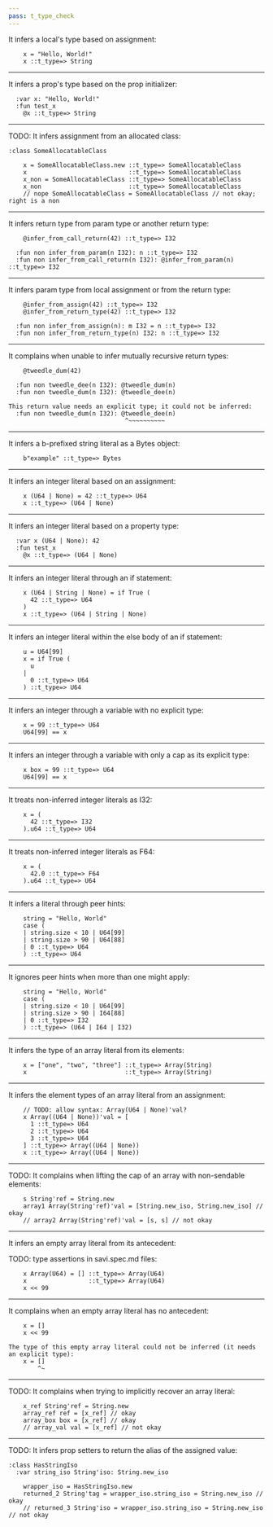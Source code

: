 ```yaml
---
pass: t_type_check
---
```


It infers a local's type based on assignment:

```savi
    x = "Hello, World!"
    x ::t_type=> String
```

---

It infers a prop's type based on the prop initializer:

```savi
  :var x: "Hello, World!"
  :fun test_x
    @x ::t_type=> String
```

---

TODO: It infers assignment from an allocated class:

```savi
:class SomeAllocatableClass
```
```savi
    x = SomeAllocatableClass.new ::t_type=> SomeAllocatableClass
    x                            ::t_type=> SomeAllocatableClass
    x_non = SomeAllocatableClass ::t_type=> SomeAllocatableClass
    x_non                        ::t_type=> SomeAllocatableClass
    // nope SomeAllocatableClass = SomeAllocatableClass // not okay; right is a non
```

---

It infers return type from param type or another return type:

```savi
    @infer_from_call_return(42) ::t_type=> I32

  :fun non infer_from_param(n I32): n ::t_type=> I32
  :fun non infer_from_call_return(n I32): @infer_from_param(n) ::t_type=> I32
```

---

It infers param type from local assignment or from the return type:

```savi
    @infer_from_assign(42) ::t_type=> I32
    @infer_from_return_type(42) ::t_type=> I32

  :fun non infer_from_assign(n): m I32 = n ::t_type=> I32
  :fun non infer_from_return_type(n) I32: n ::t_type=> I32
```

---

It complains when unable to infer mutually recursive return types:

```savi
    @tweedle_dum(42)

  :fun non tweedle_dee(n I32): @tweedle_dum(n)
  :fun non tweedle_dum(n I32): @tweedle_dee(n)
```
```error
This return value needs an explicit type; it could not be inferred:
  :fun non tweedle_dum(n I32): @tweedle_dee(n)
                                ^~~~~~~~~~~
```

---

It infers a b-prefixed string literal as a Bytes object:

```savi
    b"example" ::t_type=> Bytes
```

---

It infers an integer literal based on an assignment:

```savi
    x (U64 | None) = 42 ::t_type=> U64
    x ::t_type=> (U64 | None)
```

---

It infers an integer literal based on a property type:

```savi
  :var x (U64 | None): 42
  :fun test_x
    @x ::t_type=> (U64 | None)
```

---

It infers an integer literal through an if statement:

```savi
    x (U64 | String | None) = if True (
      42 ::t_type=> U64
    )
    x ::t_type=> (U64 | String | None)
```

---

It infers an integer literal within the else body of an if statement:

```savi
    u = U64[99]
    x = if True (
      u
    |
      0 ::t_type=> U64
    ) ::t_type=> U64
```

---

It infers an integer through a variable with no explicit type:

```savi
    x = 99 ::t_type=> U64
    U64[99] == x
```

---

It infers an integer through a variable with only a cap as its explicit type:

```savi
    x box = 99 ::t_type=> U64
    U64[99] == x
```

---

It treats non-inferred integer literals as I32:

```savi
    x = (
      42 ::t_type=> I32
    ).u64 ::t_type=> U64
```

---

It treats non-inferred integer literals as F64:

```savi
    x = (
      42.0 ::t_type=> F64
    ).u64 ::t_type=> U64
```

---

It infers a literal through peer hints:

```savi
    string = "Hello, World"
    case (
    | string.size < 10 | U64[99]
    | string.size > 90 | U64[88]
    | 0 ::t_type=> U64
    ) ::t_type=> U64
```

---

It ignores peer hints when more than one might apply:

```savi
    string = "Hello, World"
    case (
    | string.size < 10 | U64[99]
    | string.size > 90 | I64[88]
    | 0 ::t_type=> I32
    ) ::t_type=> (U64 | I64 | I32)
```

---

It infers the type of an array literal from its elements:

```savi
    x = ["one", "two", "three"] ::t_type=> Array(String)
    x                           ::t_type=> Array(String)
```

---

It infers the element types of an array literal from an assignment:

```savi
    // TODO: allow syntax: Array(U64 | None)'val?
    x Array((U64 | None))'val = [
      1 ::t_type=> U64
      2 ::t_type=> U64
      3 ::t_type=> U64
    ] ::t_type=> Array((U64 | None))
    x ::t_type=> Array((U64 | None))
```

---

TODO: It complains when lifting the cap of an array with non-sendable elements:

```savi
    s String'ref = String.new
    array1 Array(String'ref)'val = [String.new_iso, String.new_iso] // okay
    // array2 Array(String'ref)'val = [s, s] // not okay
```

---

It infers an empty array literal from its antecedent:

TODO: type assertions in savi.spec.md files:
```savi
    x Array(U64) = [] ::t_type=> Array(U64)
    x                 ::t_type=> Array(U64)
    x << 99
```

---

It complains when an empty array literal has no antecedent:

```savi
    x = []
    x << 99
```
```error
The type of this empty array literal could not be inferred (it needs an explicit type):
    x = []
        ^~
```

---

TODO: It complains when trying to implicitly recover an array literal:

```savi
    x_ref String'ref = String.new
    array_ref ref = [x_ref] // okay
    array_box box = [x_ref] // okay
    // array_val val = [x_ref] // not okay
```

---

TODO: It infers prop setters to return the alias of the assigned value:

```savi
:class HasStringIso
  :var string_iso String'iso: String.new_iso
```
```savi
    wrapper_iso = HasStringIso.new
    returned_2 String'tag = wrapper_iso.string_iso = String.new_iso // okay
    // returned_3 String'iso = wrapper_iso.string_iso = String.new_iso // not okay
```
